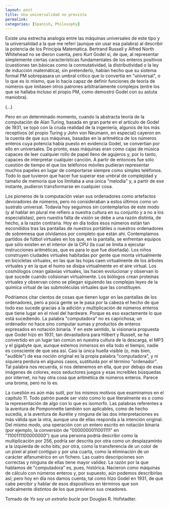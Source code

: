 ```yaml
---
layout: post
title: Una universalidad no prevista
permalink:
categories: [Spanish, Philosophy]
---
```


Existe una estrecha analogía entre las máquinas universales de este tipo
y la universalidad a la que me referí (aunque sin usar esa palabra) al
describir la potencia de los Principia Matematica. Bertrand Russell y
Alfred North Whitehead no se dieron cuenta, pero Kurt Godel sí, de que,
al representar simplemente ciertas características fundamentales de los
enteros positivos (cuestiones tan básicas como la conmutatividad, la
distributividad o la ley de inducción matemática), sin pretenderlo,
habían hecho que su sistema formal PM sobrepasara un umbral crítico que
lo convertía en "universal", o lo que es lo mismo, que lo hacía capaz de
definir funciones de teoría de números que imitasen otros patrones
arbitrariamente complejos (entre los que se hallaba incluso el propio
PM, como demostró Godel con su astuta maniobra).

(...)

Pero en un determinado momento, cuando la abstracta teoría de la
computación de Alan Turing, basada en gran parte en el artículo de Godel
de 1931, se topó con la cruda realidad de la ingeniería, algunos de los
más receptivos (el propio Turing y John von Neumann, en especial)
cayeron en la cuenta de que sus máquinas, basadas en la aritmética de
los números enteros cuya potencia había puesto en evidencia Godel, se
convertían por ello en universales. De pronto, esas máquinas eran como
cajas de música capaces de leer cualquier rollo de papel lleno de
agujeros y, por lo tanto, capaces de interpretar cualquier canción. A
partir de entonces fue sólo cuestión de tiempo el que los teléfonos
móviles pudieran representar muchos papeles en lugar de comportarse
siempre como simples teléfonos. Todo lo que tuvieron que hacer fue
superar ese umbral de complejidad y tamaño de memoria que los limitaba a
una única "melodía" y, a partir de ese instante, pudieron transformarse
en cualquier cosa.

Los pioneros de la computación veían sus ordenadores como artefactos
devoradores de números, pero no consideraban a estos últimos como un
sustrato universal. Todavía hoy seguimos sin contemplarlos de este modo
(y al hablar en plural me refiero a nuestra cultura en su conjunto y a
no a los especialistas), pero nuestra falta de visión se debe a una
razón distinta, de hecho, a la razón contraria. Hoy en día todos esos
números están tan escondidos tras las pantallas de nuestros portátiles o
nuestros ordenadores de sobremesa que olvidamos por completo que están
ahí. Contemplamos partidos de fútbol virtuales en los que, en la
pantalla, se enfrentan equipos que sólo existen en el interior de la CPU
(la cual se limita a ejecutar instrucciones aritméticas, que es para lo
que fue diseñada). Los niños construyen ciudades virtuales habitadas por
gente que monta virtualmente en bicicletas virtuales, en las que las
hojas caen virtualmente de los árboles virtuales y en la que el humo se
disipa virtualmente en el aire virtual. Los cosmólogos crean galaxias
virtuales, las hacen evolucionar y observan lo que sucede cuando
colisionan virtualmente. Los biólogos crean proteínas virtuales y
observan cómo se pliegan siguiendo las complejas leyes de la química
virtual de las submoléculas virtuales que las constituyen.

Podríamos citar cientos de cosas que tienen lugar en las pantallas de
los ordenadores, pero a poca gente se le pasa por la cabeza el hecho de
que todo eso sucede gracias a la adición y multiplicación de números
enteros que tiene lugar en el nivel del hardware. Porque es eso
exactamente lo que está sucediendo. La palabra "computadora" no es
caprichosa; un ordenador no hace sino computar sumas y productos de
enteros expresados en notación binaria. Y en este sentido, la visionaria
propuesta que Godel hizo en 1931, tan devastadora para Hilbert y
Russell, se ha convertido en un lugar tan común en nuestra cultura de la
descarga, el MP3 y el gigabyte que, aunque estemos inmersos en ella todo
el tiempo, nadie es consciente de que sea así. Casi la única huella
visible (o, más bien, "audible") de esa noción original es la propia
palabra "computadora", y ni siquiera perdura en algunos casos,
sustituida por el término "ordenador". Tal palabra nos recuerda, si nos
detenemos en ella, que por debajo de esas imágenes de colores, esos
seductores juegos y esas increíbles búsquedas por internet, no hay otra
cosa que aritmética de números enteros. Parece una broma, pero no lo es.

La cuestión es aún más sutil, por los mismos motivos que examinamos en
el capítulo 11. Todo patrón puede ser visto como lo que literalmente es
o como la representación de algo con lo que es isomorfo. Las palabras
referentes a la aventura de Pomponnette también son aplicables, como de
hecho sucedía, a la aventura de Aurélie y ninguna de las dos
interpretaciones es más válida que la otra, aunque una de ellas responda
a la intención original. Del mismo modo, una operación con un entero
escrito en notación binaria (por ejemplo, la conversión de
"0000000011001111" en "1100111100000000") que una persona podría
describir como la multiplicación por 256, podría ser descrita por otra
como un desplazaminto a la izquierda de ocho bits; por otra, como la
transferencia de un color de un píxel al píxel contiguo y por una
cuarta, como la eliminación de un carácter alfanumérico en un fichero.
Las cuatro descripciones son correctas y ninguna de ellas tiene mayor
validez. La razón por la que hablamos de "computadora" es, pues,
histórica. Nacieron como máquinas de cálculo con números enteros y, por
supuesto, aún podemos describirlas así; pero hoy en día nos damos
cuenta, tal como hizo Godel en 1931, de que cabe percibir y hablar de
esos dispositivos en términos que son radicalmente distintos de los que
previeron sus creadores.


Tomado de *Yo soy un extraño bucle* por Douglas R. Hofstadter.


